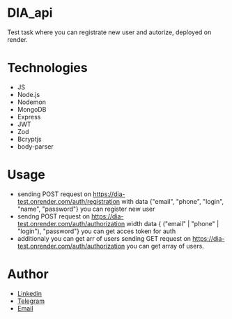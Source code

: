 # DIA_api
Test task where you can registrate new user and autorize, deployed on render.

# Technologies
* JS
* Node.js
* Nodemon
* MongoDB
* Express
* JWT
* Zod
* Bcryptjs
* body-parser

# Usage
* sending POST request on https://dia-test.onrender.com/auth/registration with data {"email", "phone", "login", "name", "password"} you can register new user
* sendng POST request on https://dia-test.onrender.com/auth/authorization width data { ("email" | "phone" | "login"), "password"} you can get acces token for auth
* additionaly you can get arr of users sending GET request on https://dia-test.onrender.com/auth/authorization you can get array of users.

# Author 
- [Linkedin](https://www.linkedin.com/in/bogdan-maliuta-217048274/)
- [Telegram](https://t.me/lilu580)
- [Email](bogdanmaliutawork@gmail.com)
